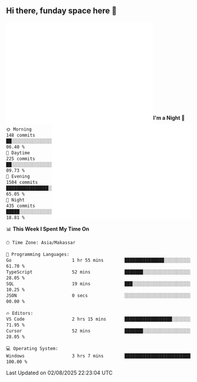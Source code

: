 ## Hi there, funday space here 🚀

<img align="left" width="400" alt="🌞" src="https://raw.githubusercontent.com/fhasnur/fhasnur/main/general.svg">
<img align="right" width="380" alt="🌞" src="https://raw.githubusercontent.com/fhasnur/fhasnur/main/statistics.svg">

<br><br><br><br><br><br><br><br><br><br><br><br><br><br>

<!--START_SECTION:waka-->
**I'm a Night 🦉** 

```text
🌞 Morning                148 commits         ██░░░░░░░░░░░░░░░░░░░░░░░   06.40 % 
🌆 Daytime                225 commits         ██░░░░░░░░░░░░░░░░░░░░░░░   09.73 % 
🌃 Evening                1504 commits        ████████████████░░░░░░░░░   65.05 % 
🌙 Night                  435 commits         █████░░░░░░░░░░░░░░░░░░░░   18.81 % 
```


📊 **This Week I Spent My Time On** 

```text
🕑︎ Time Zone: Asia/Makassar

💬 Programming Languages: 
Go                       1 hr 55 mins        ███████████████░░░░░░░░░░   61.70 % 
TypeScript               52 mins             ███████░░░░░░░░░░░░░░░░░░   28.05 % 
SQL                      19 mins             ███░░░░░░░░░░░░░░░░░░░░░░   10.25 % 
JSON                     0 secs              ░░░░░░░░░░░░░░░░░░░░░░░░░   00.00 % 

🔥 Editors: 
VS Code                  2 hrs 15 mins       ██████████████████░░░░░░░   71.95 % 
Cursor                   52 mins             ███████░░░░░░░░░░░░░░░░░░   28.05 % 

💻 Operating System: 
Windows                  3 hrs 7 mins        █████████████████████████   100.00 % 
```


 Last Updated on 02/08/2025 22:23:04 UTC
<!--END_SECTION:waka-->
